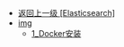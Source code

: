 - [返回上一级 [Elasticsearch]](后端/SQL/Elasticsearch/)
- [img](后端/SQL/Elasticsearch/img/)
  - [1_Docker安装](后端/SQL/Elasticsearch/img/1_Docker安装/)

